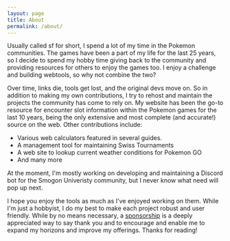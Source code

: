 ```yaml
---
layout: page
title: About
permalink: /about/
---
```


Usually called sf for short, I spend a lot of my time in the Pokemon communities. The games have been a part of my life for the last 25 years, so I decide to spend my hobby time giving back to the community and providing resources for others to enjoy the games too. I enjoy a challenge and building webtools, so why not combine the two?

Over time, links die, tools get lost, and the original devs move on. So in addition to making my own contributions, I try to rehost and maintain the projects the community has come to rely on. My website has been the go-to resource for encounter slot information within the Pokemon games for the last 10 years, being the only extensive and most complete (and accurate!) source on the web. Other contributions include:

* Various web calculators featured in several guides.
* A management tool for maintaining Swiss Tournaments
* A web site to lookup current weather conditions for Pokemon GO
* And many more

At the moment, I'm mostly working on developing and maintaining a Discord bot for the Smogon Univeristy community, but I never know what need will pop up next.

I hope you enjoy the tools as much as I've enjoyed working on them. While I'm just a hobbyist, I do my best to make each project robust and user friendly. While by no means necessary, a [sponsorship](https://github.com/sponsors/shinyfinde) is a deeply appreciated way to say thank you and to encourage and enable me to expand my horizons and improve my offerings. Thanks for reading!

